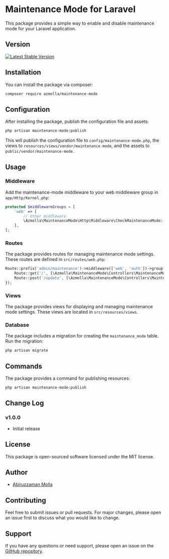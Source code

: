 # Maintenance Mode for Laravel

This package provides a simple way to enable and disable maintenance mode for your Laravel application.

## Version

[![Latest Stable Version](https://poser.pugx.org/azmolla/maintenance-mode-laravel/v/stable)](https://packagist.org/packages/azmolla/maintenance-mode-laravel)

## Installation

You can install the package via composer:

```sh
composer require azmolla/maintenance-mode
```

## Configuration

After installing the package, publish the configuration file and assets:

```sh
php artisan maintenance-mode:publish
```

This will publish the configuration file to `config/maintenance-mode.php`, the views to `resources/views/vendor/maintenance-mode`, and the assets to `public/vendor/maintenance-mode`.

## Usage

### Middleware

Add the maintenance-mode middleware to your web middleware group in `app/Http/Kernel.php`:

```php
protected $middlewareGroups = [
    'web' => [
        // Other middleware
        \Azmolla\MaintenanceMode\Http\Middleware\CheckMaintenanceMode::class,
    ],
];
```

### Routes

The package provides routes for managing maintenance mode settings. These routes are defined in `src/routes/web.php`:

```php
Route::prefix('admin/maintenance')->middleware(['web', 'auth'])->group(function () {
    Route::get('/', [\Azmolla\MaintenanceMode\Controllers\MaintenanceModeController::class, 'index'])->name('admin.maintenance.index');
    Route::post('/update', [\Azmolla\MaintenanceMode\Controllers\MaintenanceModeController::class, 'update'])->name('admin.maintenance.update');
});
```

### Views

The package provides views for displaying and managing maintenance mode settings. These views are located in `src/resources/views`.

### Database

The package includes a migration for creating the `maintenance_mode` table. Run the migration:

```sh
php artisan migrate
```

## Commands

The package provides a command for publishing resources:

```sh
php artisan maintenance-mode:publish
```

## Change Log

### v1.0.0

- Initial release

## License

This package is open-sourced software licensed under the MIT license.

## Author

- [Abiruzzaman Molla](https://www.linkedin.com/in/abiruzzamanmolla/)

## Contributing

Feel free to submit issues or pull requests. For major changes, please open an issue first to discuss what you would like to change.

## Support

If you have any questions or need support, please open an issue on the [GitHub repository](https://github.com/AbiruzzamanMolla/azmolla-maintenance-mode-laravel/issues).